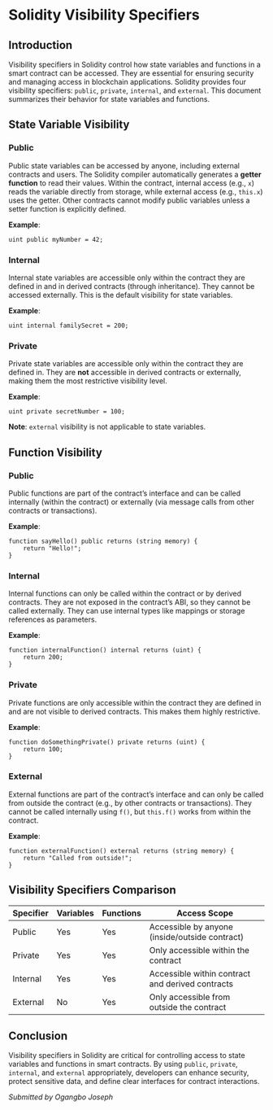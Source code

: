 # Solidity Visibility Specifiers

## Introduction
Visibility specifiers in Solidity control how state variables and functions in a smart contract can be accessed. They are essential for ensuring security and managing access in blockchain applications. Solidity provides four visibility specifiers: `public`, `private`, `internal`, and `external`. This document summarizes their behavior for state variables and functions.

## State Variable Visibility

### Public
Public state variables can be accessed by anyone, including external contracts and users. The Solidity compiler automatically generates a **getter function** to read their values. Within the contract, internal access (e.g., `x`) reads the variable directly from storage, while external access (e.g., `this.x`) uses the getter. Other contracts cannot modify public variables unless a setter function is explicitly defined.

**Example**:
```solidity
uint public myNumber = 42;
```

### Internal
Internal state variables are accessible only within the contract they are defined in and in derived contracts (through inheritance). They cannot be accessed externally. This is the default visibility for state variables.

**Example**:
```solidity
uint internal familySecret = 200;
```

### Private
Private state variables are accessible only within the contract they are defined in. They are **not** accessible in derived contracts or externally, making them the most restrictive visibility level.

**Example**:
```solidity
uint private secretNumber = 100;
```

**Note**: `external` visibility is not applicable to state variables.

## Function Visibility

### Public
Public functions are part of the contract’s interface and can be called internally (within the contract) or externally (via message calls from other contracts or transactions).

**Example**:
```solidity
function sayHello() public returns (string memory) {
    return "Hello!";
}
```

### Internal
Internal functions can only be called within the contract or by derived contracts. They are not exposed in the contract’s ABI, so they cannot be called externally. They can use internal types like mappings or storage references as parameters.

**Example**:
```solidity
function internalFunction() internal returns (uint) {
    return 200;
}
```

### Private
Private functions are only accessible within the contract they are defined in and are not visible to derived contracts. This makes them highly restrictive.

**Example**:
```solidity
function doSomethingPrivate() private returns (uint) {
    return 100;
}
```

### External
External functions are part of the contract’s interface and can only be called from outside the contract (e.g., by other contracts or transactions). They cannot be called internally using `f()`, but `this.f()` works from within the contract.

**Example**:
```solidity
function externalFunction() external returns (string memory) {
    return "Called from outside!";
}
```

## Visibility Specifiers Comparison

| Specifier | Variables | Functions | Access Scope |
|-----------|-----------|-----------|--------------|
| Public    | Yes       | Yes       | Accessible by anyone (inside/outside contract) |
| Private   | Yes       | Yes       | Only accessible within the contract |
| Internal  | Yes       | Yes       | Accessible within contract and derived contracts |
| External  | No        | Yes       | Only accessible from outside the contract |

## Conclusion
Visibility specifiers in Solidity are critical for controlling access to state variables and functions in smart contracts. By using `public`, `private`, `internal`, and `external` appropriately, developers can enhance security, protect sensitive data, and define clear interfaces for contract interactions.

*Submitted by Ogangbo Joseph*